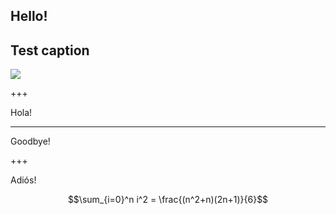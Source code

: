 Hello!
---
<!-- ?image=ear_reddening.png -->
## Test caption
<!-- ![ear_reddening](ear_reddening.png) -->
<div style="width: 40%; display: inline-block">
    <img src="https://raw.githubusercontent.com/maxpumperla/betago/hamburg-ai/ear_reddening.png">
</div>

+++

Hola!

<!-- ---
# Test multi-col

<div class="slide-wrapper">
  <div class="left-image">
      <img src="https://raw.githubusercontent.com/maxpumperla/betago/hamburg-ai/ear_reddening.png">
  </div>
  <div class="right-text">
    <p>Random Text</p>
  </div>
</div> -->

---

Goodbye!

+++

Adiós!

$$\sum_{i=0}^n i^2 = \frac{(n^2+n)(2n+1)}{6}$$
